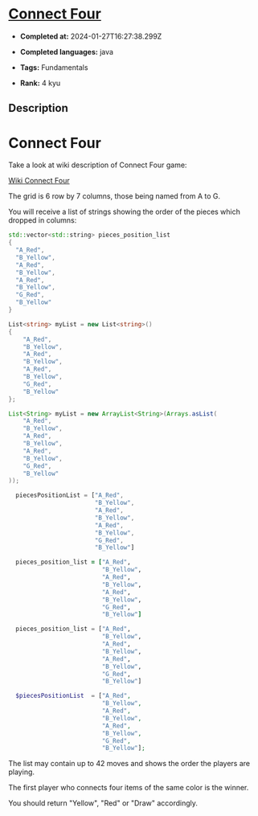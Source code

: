 # [Connect Four](https://www.codewars.com/kata/56882731514ec3ec3d000009)

- **Completed at:** 2024-01-27T16:27:38.299Z

- **Completed languages:** java

- **Tags:** Fundamentals

- **Rank:** 4 kyu

## Description

# Connect Four

Take a look at wiki description of Connect Four game:

[Wiki Connect Four](https://en.wikipedia.org/wiki/Connect_Four)

The grid is 6 row by 7 columns, those being named from A to G.

You will receive a list of strings showing the order of the pieces which dropped in columns:

```cpp
std::vector<std::string> pieces_position_list
{
  "A_Red",
  "B_Yellow",
  "A_Red",
  "B_Yellow",
  "A_Red",
  "B_Yellow",
  "G_Red",
  "B_Yellow"
}
```
```csharp
List<string> myList = new List<string>()
{
    "A_Red",
    "B_Yellow",
    "A_Red",
    "B_Yellow",
    "A_Red",
    "B_Yellow",
    "G_Red",
    "B_Yellow"
};
```
```java
List<String> myList = new ArrayList<String>(Arrays.asList(
    "A_Red",
    "B_Yellow",
    "A_Red",
    "B_Yellow",
    "A_Red",
    "B_Yellow",
    "G_Red",
    "B_Yellow"
));
```
```javascript
  piecesPositionList = ["A_Red",
                        "B_Yellow",
                        "A_Red",
                        "B_Yellow",
                        "A_Red",
                        "B_Yellow",
                        "G_Red",
                        "B_Yellow"]
```
```ruby
  pieces_position_list = ["A_Red",
                          "B_Yellow",
                          "A_Red",
                          "B_Yellow",
                          "A_Red",
                          "B_Yellow",
                          "G_Red",
                          "B_Yellow"]
```
```python
  pieces_position_list = ["A_Red",
                          "B_Yellow",
                          "A_Red",
                          "B_Yellow",
                          "A_Red",
                          "B_Yellow",
                          "G_Red",
                          "B_Yellow"]
```
```php
  $piecesPositionList  = ["A_Red",
                          "B_Yellow",
                          "A_Red",
                          "B_Yellow",
                          "A_Red",
                          "B_Yellow",
                          "G_Red",
                          "B_Yellow"];
```

The list may contain up to 42 moves and shows the order the players are playing.

The first player who connects four items of the same color is the winner.

You should return "Yellow", "Red" or "Draw" accordingly.